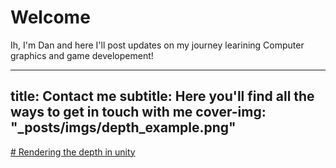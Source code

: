 # Welcome

Ih, I'm Dan and here I'll post updates on my journey learining Computer graphics and game developement!

---
title: Contact me
subtitle: Here you'll find all the ways to get in touch with me
cover-img: "_posts/imgs/depth_example.png"
---
[# Rendering the depth in unity](_posts/depth.md)
